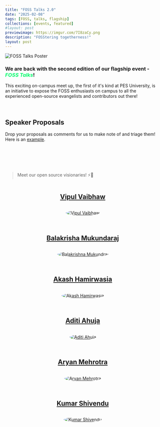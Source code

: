 ```yaml
---
title: "FOSS Talks 2.0"
date: "2025-02-08"
tags: [FOSS, talks, flagship]
collections: [events, featured]
#layout: post
previewimage: https://imgur.com/7I8zaCy.png
description: "FOSStering togetherness!"
layout: post
---
```




![FOSS Talks Poster](https://imgur.com/0SDqj01.png)

### We are back with the second edition of our flagship event - <span style="font-style:italic; color:#00fb6b">FOSS Talks</span>!

This exciting on-campus meet up, the first of it's kind at PES University, is an initiative to expose the FOSS enthusiasts on campus to all the experienced open-source evangelists and contributors out there! 



<div id="proposals" style="margin: 4rem 0 2rem 0;">

## Speaker Proposals

Drop your proposals as comments for us to make note of and triage them! 
Here is an [example](https://github.com/homebrew-ec-foss/tiramisu/discussions/43).

<script src="https://giscus.app/client.js"
        data-repo="homebrew-ec-foss/tiramisu"
        data-repo-id="R_kgDOMNKKDw"
        data-mapping="number"
        data-term="43"
        data-emit-metadata="0"
        data-reactions-enabled="0"
        data-theme="preferred_color_scheme"
        data-input-position="top"
        data-lang="en"
        data-loading="lazy"
        crossorigin="anonymous"
        async>
</script>
</div>


<br/>
<br/>
<br/>

> Meet our open source visionaries! ⚡️🚀 

<div class="img-grid">
<a href="https://vaibhawvipul.github.io/" style="display:flex; justify-content:center; ">

## Vipul Vaibhaw

<img src="https://media.licdn.com/dms/image/v2/C4D03AQE2J4wZFQMg5Q/profile-displayphoto-shrink_800_800/profile-displayphoto-shrink_800_800/0/1655079148016?e=1743638400&v=beta&t=TaZ-ueuonccdqO7qZF5bhpouBooqFsSkBFLJFYASHQM" alt="Vipul Vaibhaw" style="border-radius: 50%;"/></a>

<br/>

<a href="https://www.linkedin.com/in/balakrishna-mukundaraj-97557622" style="display:flex; justify-content:center; ">

## Balakrisha Mukundaraj

<img src="https://media.licdn.com/dms/image/v2/C5603AQFvFj98C9aO_Q/profile-displayphoto-shrink_800_800/profile-displayphoto-shrink_800_800/0/1619138243791?e=1743638400&v=beta&t=-drhdXhTm6PQ5jZTJZGKoN4MsDG3bNVYF_f1XD3HsKw" alt="Balakrishna Mukundraj" style="border-radius: 50%;"/></a>

<br/>

<a href="https://akashhamirwasia.com/" style="display:flex; justify-content:center; ">

## Akash Hamirwasia

<img src="https://media.licdn.com/dms/image/v2/C5103AQF3Y5u4t_Syew/profile-displayphoto-shrink_800_800/profile-displayphoto-shrink_800_800/0/1533986493175?e=1743638400&v=beta&t=egm0IKfaG3kb5-HRk1UFmZ2d9bKv_6kvtaIIX0UEtxg" alt="Akash Hamirwasia" style="border-radius: 50%;"/></a>

<br/>


<a href="https://www.linkedin.com/in/aditi-ahuja-334394193" style="display:flex; justify-content:center; ">

## Aditi Ahuja

<img src="https://pbs.twimg.com/profile_images/1813433332354453504/WBw_cH2R_400x400.jpg" alt="Aditi Ahuja" style="border-radius: 50%;"/></a>

<br/>

<a href="https://www.linkedin.com/in/aryanmehrotra/" style="display:flex; justify-content:center; ">

## Aryan Mehrotra

<img src="https://media.licdn.com/dms/image/v2/D4D03AQEq3SRPM2fW-w/profile-displayphoto-shrink_800_800/profile-displayphoto-shrink_800_800/0/1702021264825?e=1743638400&v=beta&t=qz31LPjQasK0MNK0H81kKNuDZ00H71W6nULSZ7o-XGA" alt="Aryan Mehrotra" style="border-radius: 50%;"/></a>

<br/>

<a href="https://www.kshivendu.dev/" style="display:flex; justify-content:center;">

## Kumar Shivendu

<img src="https://media.licdn.com/dms/image/v2/D5603AQGLOQGl7d_LVA/profile-displayphoto-shrink_800_800/profile-displayphoto-shrink_800_800/0/1691435761186?e=1743638400&v=beta&t=0PWaACu2bZXT7qjX05brwklv5703WyFuYGDNOwynqTg" alt="Kumar Shivendu" style="border-radius: 50%;"/></a>

</div>
